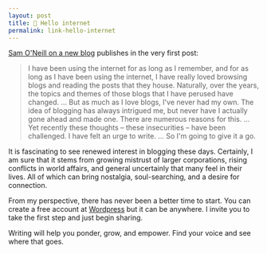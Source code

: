 ```yaml
---
layout: post
title: 🔗 Hello internet
permalink: link-hello-internet
---
```


[Sam O'Neill on a new blog](https://samoneill.com/writing/hello/) publishes in the very first post:

> I have been using the internet for as long as I remember, and for as long as I have been using the internet, I have really loved browsing blogs and reading the posts that they house. Naturally, over the years, the topics and themes of those blogs that I have perused have changed. ...
> But as much as I love blogs, I've never had my own. The idea of blogging has always intrigued me, but never have I actually gone ahead and made one. There are numerous reasons for this. ...
> Yet recently these thoughts – these insecurities – have been challenged. I have felt an urge to write. ... So I'm going to give it a go.

It is fascinating to see renewed interest in blogging these days. Certainly, I am sure that it stems from growing mistrust of larger corporations, rising conflicts in world affairs, and general uncertainly that many feel in their lives. All of which can bring nostalgia, soul-searching, and a desire for connection.

From my perspective, there has never been a better time to start. You can create a free account at [Wordpress](https://wordpress.com) but it can be anywhere. I invite you to take the first step and just begin sharing.

Writing will help you ponder, grow, and empower. Find your voice and see where that goes.
